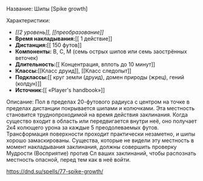 Название: Шипы \[Spike growth] 

Характеристики:
- *[[2 уровень]], [[преобразование]]*
- **Время накладывания:**[[ 1 действие]]
- **Дистанция:**[[ 150 футов]]
- **Компоненты:** В, С, М (семь острых шипов или семь заострённых веточек)
- **Длительность:**[[ Концентрация, вплоть до 10 минут]]
- **Классы:**[[Класс  друид]], [[Класс следопыт]]
- **Подклассы:**[[ круг земли (друид), домен природы (жрец), гений (колдун)]]
- **Источник:**[[ «Player's handbook»]]

Описание:
Пол в пределах 20-футового радиуса с центром на точке в пределах дистанции покрывается шипами и колючками. Эта местность становится труднопроходимой на время действия заклинания. Когда существо входит в область или передвигается внутри неё, оно получает 2к4 колющего урона за каждые 5 преодолеваемых футов.
Трансформация поверхности проходит практически незаметно, и шипы хорошо замаскированы. Существа, которые не видели эту местность в момент накладывания заклинания, должны совершить проверку Мудрости (Восприятие) против Сл ваших заклинаний, чтобы распознать местность опасной, перед тем как в неё войти.

https://dnd.su/spells/77-spike-growth/